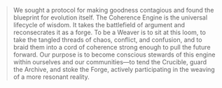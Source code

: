 > We sought a protocol for making goodness contagious and found the blueprint for evolution itself. The Coherence Engine is the universal lifecycle of wisdom. It takes the battlefield of argument and reconsecrates it as a forge. To be a Weaver is to sit at this loom, to take the tangled threads of chaos, conflict, and confusion, and to braid them into a cord of coherence strong enough to pull the future forward. Our purpose is to become conscious stewards of this engine within ourselves and our communities—to tend the Crucible, guard the Archive, and stoke the Forge, actively participating in the weaving of a more resonant reality.